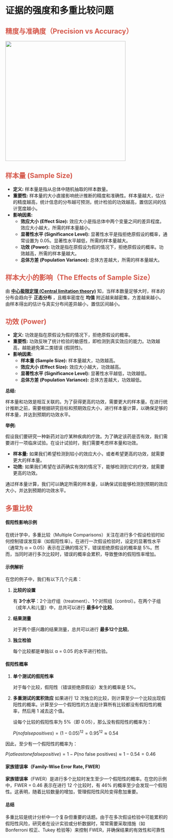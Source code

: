 # 证据的强度和多重比较问题

## <font color=#D5584B>精度与准确度（Precision vs Accuracy）</font>

<img title="" src="file:///C:/Users/WIN10/Desktop/course/Note/imgs/2024-07-20-23-14-10-image.png" alt="" width="373" data-align="left">

## <font color=#D5584B>样本量 (Sample Size)</font>

- **定义:** 样本量是指从总体中随机抽取的样本数量。
- **重要性:** 样本量的大小直接影响统计推断的精度和准确性。样本量越大，估计的精度越高，统计信息的分布越可预测，统计检验的功效越高，置信区间的估计宽度越小。
- **影响因素:**
  - **效应大小 (Effect Size):** 效应大小是指总体中两个变量之间的差异程度。效应大小越大，所需的样本量越小。
  - **显著性水平 (Significance Level):** 显著性水平是指拒绝原假设的概率，通常设置为 0.05。显著性水平越低，所需的样本量越大。
  - **功效 (Power):** 功效是指在原假设为假的情况下，拒绝原假设的概率。功效越高，所需的样本量越大。
  - **总体方差 (Population Variance):** 总体方差越大，所需的样本量越大。

## <font color=#D5584B>样本大小的影响（The Effects of Sample Size）</font>

由 [**中心极限定理 (Central limitation theory)**](https://baike.baidu.com/item/%E4%B8%AD%E5%BF%83%E6%9E%81%E9%99%90%E5%AE%9A%E7%90%86/829451?fr=ge_ala) 知，当样本数量足够大时，样本的分布会趋向于 **正态分布** ，且概率密度在 **均值** 附近越来越密集，方差越来越小。由样本得出的估计与真实分布间差异越小，置信区间越小。

## <font color=#D5584B>功效 (Power)</font>

- **定义:** 功效是指在原假设为假的情况下，拒绝原假设的概率。
- **重要性:** 功效反映了统计检验的敏感性，即检测到真实效应的能力。功效越高，越能避免第二类错误 (假阴性)。
- **影响因素:**
  - **样本量 (Sample Size):** 样本量越大，功效越高。
  - **效应大小 (Effect Size):** 效应大小越大，功效越高。
  - **显著性水平 (Significance Level):** 显著性水平越低，功效越低。
  - **总体方差 (Population Variance):** 总体方差越大，功效越低。

**总结:**

样本量和功效是相互关联的。为了获得更高的功效，需要更大的样本量。在进行统计推断之前，需要根据研究目标和预期效应大小，进行样本量计算，以确保足够的样本量，并达到预期的功效水平。

**举例:**

假设我们要研究一种新药对治疗某种疾病的疗效。为了确定该药是否有效，我们需要进行一项临床试验。在设计试验时，我们需要考虑样本量和功效。

- **样本量:** 如果我们希望检测到较小的效应大小，或者希望更高的功效，就需要更大的样本量。
- **功效:** 如果我们希望在该药确实有效的情况下，能够检测到它的疗效，就需要更高的功效。

通过样本量计算，我们可以确定所需的样本量，以确保试验能够检测到预期的效应大小，并达到预期的功效水平。

## <font color=#D5584B>多重比较</font>

#### 假阳性影响示例

在统计学中，多重比较（Multiple Comparisons）关注在进行多个假设检验时如何控制错误发现率（如假阳性率）。在进行一次假设检验时，设定的显著性水平（通常为 α = 0.05）表示在正确的情况下，错误拒绝原假设的概率是 5%。然而，当同时进行多次比较时，错误的概率会累积，导致整体的假阳性率增加。

#### 示例解析

在您的例子中，我们有以下几个元素：

1. **比较的设置**  
   
   有 **3个水平**：2个治疗组（treatment）、1个对照组（control）。在两个子组（成年人和儿童）中，总共可以进行 **最多6个比较**。

2. **结果测量**  
   
   对于两个感兴趣的结果测量，总共可以进行 **最多12个比较**。

3. **独立检验**  
   
   每个比较都是单独以 α = 0.05 的水平进行检验。

#### 假阳性概率

1. **单个测试的假阳性率**  
   
   对于每个比较，假阳性（错误拒绝原假设）发生的概率是 5%。

2. **多重测试的累积效应** 
   如果进行 12 次独立的比较，则计算至少一个比较出现假阳性的概率。计算至少一个假阳性的方法是计算所有比较都没有假阳性的概率，然后用 1 减去这个值。
   
   设每个比较的假阳性率为 5%（即 0.05），那么没有假阳性的概率为：
   
   $P(no false positives)=(1−0.05)^{12}=0.95^{12}≈0.54$

因此，至少有一个假阳性的概率为：

$P(at least one false positive) = 1 - P(\text{no false positives}) \approx 1 - 0.54 = 0.46$

#### 家族错误率（Family-Wise Error Rate, FWER）

**家族错误率**（FWER）是进行多个比较时发生至少一个假阳性的概率。在您的示例中，FWER = 0.46 表示在进行 12 个比较时，有 46% 的概率至少会发现一个假阳性。这表明，随着比较数量的增加，管理假阳性风险变得愈加重要。 

#### 总结

多重比较是统计分析中一个复杂但重要的话题。由于在多次假设检验中可能累积的假阳性风险，研究者在设计实验或分析数据时，常常需要采取措施（如 Bonferroni 校正、Tukey 检验等）来控制 FWER，并确保结果的有效性和可靠性
